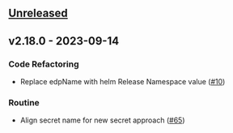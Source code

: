 <a name="unreleased"></a>
## [Unreleased]


<a name="v2.18.0"></a>
## v2.18.0 - 2023-09-14
### Code Refactoring

- Replace edpName with helm Release Namespace value ([#10](https://github.com/epam/edp-codebase-operator/issues/10))

### Routine

- Align secret name for new secret approach ([#65](https://github.com/epam/edp-codebase-operator/issues/65))


[Unreleased]: https://github.com/epam/edp-codebase-operator/compare/v2.18.0...HEAD

